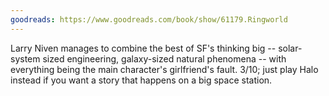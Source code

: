 ```yaml
---
goodreads: https://www.goodreads.com/book/show/61179.Ringworld
---
```


Larry Niven manages to combine the best of SF's thinking big -- solar-system sized engineering, galaxy-sized natural phenomena -- with everything being the main character's girlfriend's fault. 3/10; just play Halo instead if you want a story that happens on a big space station.
